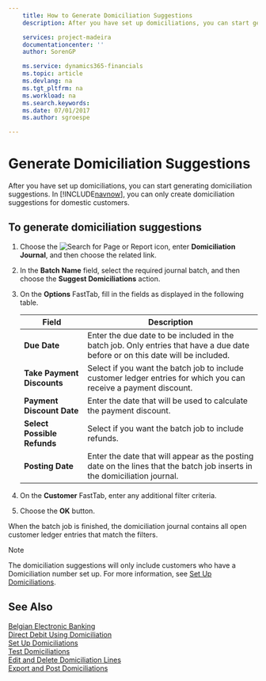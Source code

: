 ```yaml
---
    title: How to Generate Domiciliation Suggestions
    description: After you have set up domiciliations, you can start generating domiciliation suggestions. In [!INCLUDE[navnow](../../includes/navnow_md.md)], you can only create domiciliation suggestions for domestic customers.

    services: project-madeira 
    documentationcenter: ''
    author: SorenGP

    ms.service: dynamics365-financials
    ms.topic: article
    ms.devlang: na
    ms.tgt_pltfrm: na
    ms.workload: na
    ms.search.keywords:
    ms.date: 07/01/2017
    ms.author: sgroespe

---
```

# Generate Domiciliation Suggestions
After you have set up domiciliations, you can start generating domiciliation suggestions. In [!INCLUDE[navnow](../../includes/navnow_md.md)], you can only create domiciliation suggestions for domestic customers.  

## To generate domiciliation suggestions  

1.  Choose the ![Search for Page or Report](../../media/ui-search/search_small.png "Search for Page or Report icon") icon, enter **Domiciliation Journal**, and then choose the related link.  
2.  In the **Batch Name** field, select the required journal batch, and then choose the **Suggest Domiciliations** action.  
3.  On the **Options** FastTab, fill in the fields as displayed in the following table.  

    |Field|Description|  
    |---------------------------------|---------------------------------------|  
    |**Due Date**|Enter the due date to be included in the batch job. Only entries that have a due date before or on this date will be included.|  
    |**Take Payment Discounts**|Select if you want the batch job to include customer ledger entries for which you can receive a payment discount.|  
    |**Payment Discount Date**|Enter the date that will be used to calculate the payment discount.|  
    |**Select Possible Refunds**|Select if you want the batch job to include refunds.|  
    |**Posting Date**|Enter the date that will appear as the posting date on the lines that the batch job inserts in the domiciliation journal.|  

4.  On the **Customer** FastTab, enter any additional filter criteria.  
5.  Choose the **OK** button.  

When the batch job is finished, the domiciliation journal contains all open customer ledger entries that match the filters.  

> [!NOTE]  
>  The domiciliation suggestions will only include customers who have a Domiciliation number set up. For more information, see [Set Up Domiciliations](how-to-set-up-domiciliations.md).  

## See Also  
 [Belgian Electronic Banking](belgian-electronic-banking.md)   
 [Direct Debit Using Domiciliation](direct-debit-using-domiciliation.md)   
 [Set Up Domiciliations](how-to-set-up-domiciliations.md)   
 [Test Domiciliations](how-to-test-domiciliations.md)   
 [Edit and Delete Domiciliation Lines](how-to-edit-and-delete-domiciliation-lines.md)   
 [Export and Post Domiciliations](how-to-export-and-post-domiciliations.md)
